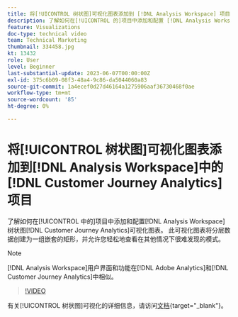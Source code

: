 ```yaml
---
title: 将[!UICONTROL 树状图]可视化图表添加到 [!DNL Analysis Workspace] 项目
description: 了解如何在[!UICONTROL 的]项目中添加和配置 [!DNL Analysis Workspace] 树状图 [!DNL Customer Journey Analytics]可视化图表。
feature: Visualizations
doc-type: technical video
team: Technical Marketing
thumbnail: 334458.jpg
kt: 13432
role: User
level: Beginner
last-substantial-update: 2023-06-07T00:00:00Z
exl-id: 375c6b09-08f3-48a4-9c86-da5044060a83
source-git-commit: 1a4ecef0d27d46164a1275906aaf36730468f0ae
workflow-type: tm+mt
source-wordcount: '85'
ht-degree: 0%

---
```


# 将[!UICONTROL 树状图]可视化图表添加到[!DNL Analysis Workspace]中的[!DNL Customer Journey Analytics]项目

了解如何在[!UICONTROL 中的]项目中添加和配置[!DNL Analysis Workspace]树状图[!DNL Customer Journey Analytics]可视化图表。 此可视化图表将分层数据创建为一组嵌套的矩形，并允许您轻松地查看在其他情况下很难发现的模式。

>[!NOTE]
>
>[!DNL Analysis Workspace]用户界面和功能在[!DNL Adobe Analytics]和[!DNL Customer Journey Analytics]中相似。

>[!VIDEO](https://video.tv.adobe.com/v/334458/?quality=12&learn=on)

有关[!UICONTROL 树状图]可视化的详细信息，请访问[文档](https://experienceleague.adobe.com/docs/analytics-platform/using/cja-workspace/visualizations/treemap.html){target="_blank"}。
